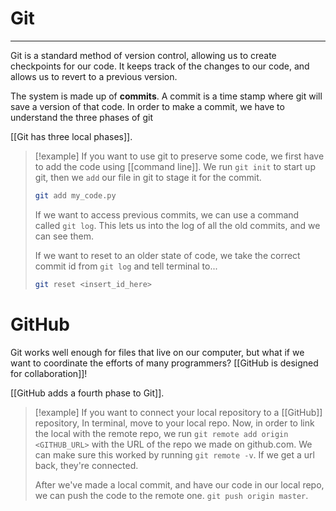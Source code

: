 # Git
---
Git is a standard method of version control, allowing us to create checkpoints for our code. It keeps track of the changes to our code, and allows us to revert to a previous version. 

The system is made up of **commits**. A commit is a time stamp where git will save a version of that code. In order to make a commit, we have to understand the three phases of git

[[Git has three local phases]]. 

> [!example] 
> If you want to use git to preserve some code, we first have to add the code using [[command line]]. We run `git init` to start up git, then we `add` our file in git to stage it for the commit. 
> ```bash
> git add my_code.py
> ```
> If we want to access previous commits, we can use a command called `git log`. This lets us into the log of all the old commits, and we can see them. 
> 
> If we want to reset to an older state of code, we take the correct commit id from `git log` and tell terminal to...
> ```bash
> git reset <insert_id_here>
> ```

# GitHub
Git works well enough for files that live on our computer, but what if we want to coordinate the efforts of many programmers? [[GitHub is designed for collaboration]]! 

[[GitHub adds a fourth phase to Git]]. 

>[!example]
>If you want to connect your local repository to a [[GitHub]] repository, In terminal, move to your local repo. Now, in order to link the local with the remote repo, we run `git remote add origin <GITHUB_URL>` with the URL of the repo we made on github.com. We can make sure this worked by running `git remote -v`. If we get a url back, they're connected. 
>
>After we've made a local commit, and have our code in our local repo, we can push the code to the remote one. `git push origin master`. 